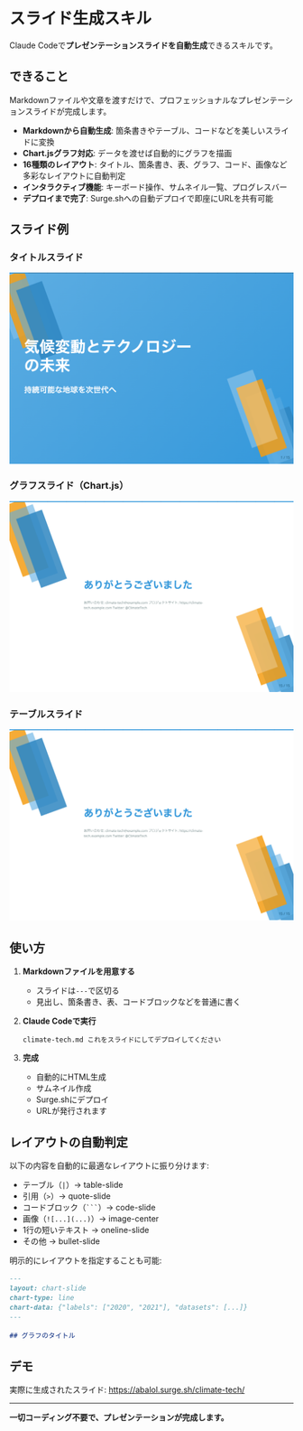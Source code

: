 # スライド生成スキル

Claude Codeで**プレゼンテーションスライドを自動生成**できるスキルです。

## できること

Markdownファイルや文章を渡すだけで、プロフェッショナルなプレゼンテーションスライドが完成します。

- **Markdownから自動生成**: 箇条書きやテーブル、コードなどを美しいスライドに変換
- **Chart.jsグラフ対応**: データを渡せば自動的にグラフを描画
- **16種類のレイアウト**: タイトル、箇条書き、表、グラフ、コード、画像など多彩なレイアウトに自動判定
- **インタラクティブ機能**: キーボード操作、サムネイル一覧、プログレスバー
- **デプロイまで完了**: Surge.shへの自動デプロイで即座にURLを共有可能

## スライド例

### タイトルスライド
![タイトルスライド](docs/screenshot-title.png)

### グラフスライド（Chart.js）
![グラフスライド](docs/screenshot-chart.png)

### テーブルスライド
![テーブルスライド](docs/screenshot-table.png)

## 使い方

1. **Markdownファイルを用意する**
   - スライドは`---`で区切る
   - 見出し、箇条書き、表、コードブロックなどを普通に書く

2. **Claude Codeで実行**
   ```
   climate-tech.md これをスライドにしてデプロイしてください
   ```

3. **完成**
   - 自動的にHTML生成
   - サムネイル作成
   - Surge.shにデプロイ
   - URLが発行されます

## レイアウトの自動判定

以下の内容を自動的に最適なレイアウトに振り分けます:

- テーブル（`|`）→ table-slide
- 引用（`>`）→ quote-slide
- コードブロック（` ``` `）→ code-slide
- 画像（`![...](...)`）→ image-center
- 1行の短いテキスト → oneline-slide
- その他 → bullet-slide

明示的にレイアウトを指定することも可能:

```markdown
---
layout: chart-slide
chart-type: line
chart-data: {"labels": ["2020", "2021"], "datasets": [...]}
---

## グラフのタイトル
```

## デモ

実際に生成されたスライド: https://abalol.surge.sh/climate-tech/

---

**一切コーディング不要で、プレゼンテーションが完成します。**
